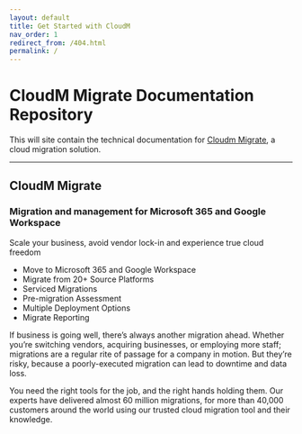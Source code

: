 ```yaml
---
layout: default
title: Get Started with CloudM
nav_order: 1
redirect_from: /404.html
permalink: /
---
```


# CloudM Migrate Documentation Repository

This will site contain the technical documentation for [Cloudm Migrate](https://www.cloudm.io/), a cloud migration solution.

---

## CloudM Migrate
### Migration and management for Microsoft 365 and Google Workspace

Scale your business, avoid vendor lock-in and experience true cloud freedom

- Move to Microsoft 365 and Google Workspace
- Migrate from 20+ Source Platforms
- Serviced Migrations
- Pre-migration Assessment
- Multiple Deployment Options
- Migrate Reporting

If business is going well, there’s always another migration ahead. Whether you’re switching vendors, acquiring businesses, or employing more staff; migrations are a regular rite of passage for a company in motion. But they’re risky, because a poorly-executed migration can lead to downtime and data loss.

You need the right tools for the job, and the right hands holding them. Our experts have delivered almost 60 million migrations, for more than 40,000 customers around the world using our trusted cloud migration tool and their knowledge.
